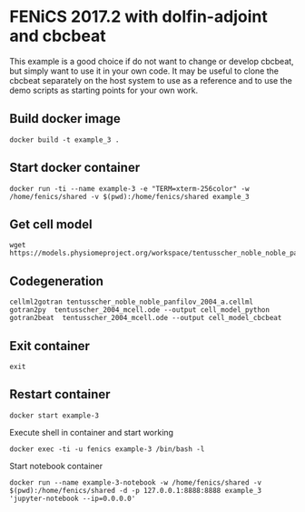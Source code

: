 # FENiCS 2017.2 with dolfin-adjoint and cbcbeat
This example is a good choice if do not want to change or develop cbcbeat, but
simply want to use it in your own code. It may be useful to clone the 
cbcbeat separately on the host system to use as a reference and to use
the demo scripts as starting points for your own work. 

## Build docker image
```shell
docker build -t example_3 .
```

## Start docker container
```shell
docker run -ti --name example-3 -e "TERM=xterm-256color" -w /home/fenics/shared -v $(pwd):/home/fenics/shared example_3
```

## Get cell model
```shell
wget https://models.physiomeproject.org/workspace/tentusscher_noble_noble_panfilov_2004/@@rawfile/941ec8e54e46e6fe82765c17f1d47582169baac2/tentusscher_noble_noble_panfilov_2004_a.cellml
```

## Codegeneration
```shell
cellml2gotran tentusscher_noble_noble_panfilov_2004_a.cellml
gotran2py  tentusscher_2004_mcell.ode --output cell_model_python
gotran2beat  tentusscher_2004_mcell.ode --output cell_model_cbcbeat
```

## Exit container
```
exit
```

## Restart container
```
docker start example-3
```

Execute shell in container and start working
```
docker exec -ti -u fenics example-3 /bin/bash -l
```

Start notebook container
```shell
docker run --name example-3-notebook -w /home/fenics/shared -v $(pwd):/home/fenics/shared -d -p 127.0.0.1:8888:8888 example_3 'jupyter-notebook --ip=0.0.0.0'
```
